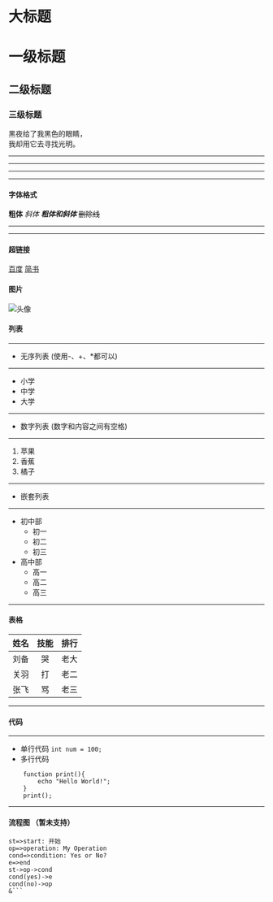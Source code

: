 大标题
=====
# 一级标题
## 二级标题
### 三级标题
黑夜给了我黑色的眼睛，<br>我却用它去寻找光明。<br>

-----
*****
***
---
#### 字体格式
**粗体**
*斜体*
***粗体和斜体***
~~删除线~~

-----
-----
#### 超链接
[百度](http://baidu.com)
[简书](http://jianshu.com)

#### 图片
![头像](https://lc-api-gold-cdn.xitu.io/14868d18eabae4a6fbb5.jpg)

#### 列表
-------------------------------
* 无序列表 (使用-、+、*都可以)<br>
--------------------------------
+ 小学
+ 中学
+ 大学
--------------------------------
* 数字列表 (数字和内容之间有空格)
--------------------------------
1. 苹果
2. 香蕉
3. 橘子
--------------------------------
* 嵌套列表
--------------------------------
+ 初中部
   + 初一
   + 初二
   + 初三
+ 高中部
   + 高一
   + 高二
   + 高三
---------------------------------
#### 表格
姓名|技能|排行
--|:--:|--:
刘备|哭|老大
关羽|打|老二
张飞|骂|老三

----------------------------------
#### 代码
----------------------------------
+ 单行代码
`int num = 100;`
+ 多行代码
```
    function print(){
        echo "Hello World!";
    }
    print();
```
-----------------------------------
#### 流程图 （暂未支持）
```flow
st=>start: 开始
op=>operation: My Operation
cond=>condition: Yes or No?
e=>end
st->op->cond
cond(yes)->e
cond(no)->op
&```




                                                                        